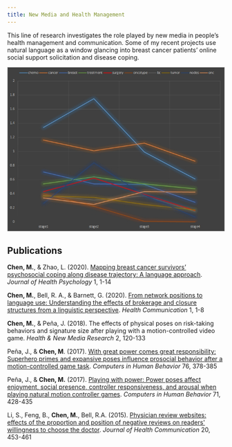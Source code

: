 ```yaml
---
title: New Media and Health Management  
---
```


This line of research investigates the role played by new media in people’s health management and communication. Some of my recent projects use natural language as a window glancing into breast cancer patients’ online social support solicitation and disease coping.

![image info](./Stages_.jpg "The language use changes along the disease trajectory")


## Publications

**Chen, M.**, & Zhao, L. (2020). [Mapping breast cancer survivors’ psychosocial coping along disease trajectory: A language approach](https://pubmed.ncbi.nlm.nih.gov/32403950/). *Journal of Health Psychology* 1, 1-14

**Chen, M.**, Bell, R. A., & Barnett, G. (2020). [From network positions to language use: Understanding the effects of brokerage and closure structures from a linguistic perspective](https://www.tandfonline.com/doi/abs/10.1080/10410236.2020.1731776?journalCode=hhth20). *Health Communication* 1, 1-8

**Chen, M.**, & Peña, J. (2018). The effects of physical poses on risk-taking behaviors and signature size after playing with a motion-controlled video game. *Health & New Media Research* 2, 120-133

Peña, J., & **Chen, M**. (2017). [With great power comes great responsibility: Superhero primes and expansive poses influence prosocial behavior after a motion-controlled game task](https://www.sciencedirect.com/science/article/abs/pii/S0747563217304612). *Computers in Human Behavior* 76, 378-385

Peña, J., & **Chen, M.** (2017). [Playing with power: Power poses affect enjoyment, social presence, controller responsiveness, and arousal when playing natural motion controller games](https://www.sciencedirect.com/science/article/abs/pii/S0747563217300924). *Computers in Human Behavior* 71, 428-435

Li, S., Feng, B., **Chen, M.**, Bell, R.A. (2015). [Physician review websites: effects of the proportion and position of negative reviews on readers' willingness to choose the doctor](https://pubmed.ncbi.nlm.nih.gov/25749406/). *Journal of Health Communication* 20, 453-461
